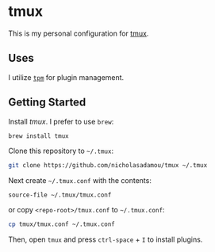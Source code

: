 # tmux

This is my personal configuration for [tmux](https://github.com/tmux/tmux/wiki). 

## Uses

I utilize [`tpm`](https://github.com/tmux-plugins/tpm) for plugin management. 

## Getting Started

Install _tmux_. I prefer to use `brew`:

```bash
brew install tmux
```

Clone this repository to `~/.tmux`:

```bash
git clone https://github.com/nicholasadamou/tmux ~/.tmux
```

Next create `~/.tmux.conf` with the contents:

```text
source-file ~/.tmux/tmux.conf
```

or copy `<repo-root>/tmux.conf` to `~/.tmux.conf`:

```bash
cp tmux/tmux.conf ~/.tmux.conf
```

Then, open `tmux` and press `ctrl-space` + `I` to install plugins.